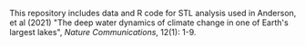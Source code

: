 This repository includes data and R code for STL analysis used in Anderson, et al (2021) "The deep water dynamics of climate change in one of Earth's largest lakes", *Nature Communications*, 12(1): 1-9.
